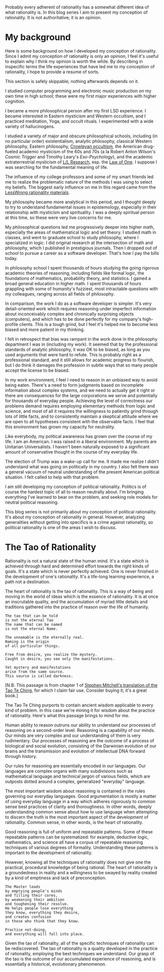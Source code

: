 Probably every adherent of rationality has a somewhat different idea of what rationality is. In this blog series I aim to present my conception of rationality. It is not authoritative; it is an opinion.

# My background

Here is some background on how I developed my conception of rationality. Since I admit my conception of rationality is only an opinion, I feel it's useful to explain why I think my opinion is worth the while. By describing in inspecific terms the life experiences that have led me to my conception of rationality, I hope to provide a resume of sorts.

This section is safely skippable; nothing afterwards depends on it.

I studied computer programming and electronic music production on my own time in high school; these were my first major experiences with higher cognition.

I became a more philosophical person after my first LSD experience. I became interested in Eastern mysticism and Western occultism, and I practiced meditation, Yoga, and occult rituals. I experimented with a wide variety of hallucinogens.

I studied a variety of major and obscure philosophical schools, including (in no particular order) existentialism, analytic philosophy, classical Western philosophy, Eastern philosophy, [Crowleyan occultism](http://hermetic.com/crowley/), the American drug-fueled academic mysticism of the 60s and 70s (a la Robert Anton Wilson's *Cosmic Trigger* and Timothy Leary's *Exo-Psychology*), and the academic extraterrestrial mysticism of [L/L Research](http://www.llresearch.org/), esp. the [Law of One](http://www.lawofone.info/). I suppose I was searching for the fundamental meaning of life.

The influence of my college professors and some of my smart friends led me to realize the problematic nature of the methods I was using to select my beliefs. The biggest early influence on me in this regard came from the [LessWrong rationality materials](https://wiki.lesswrong.com/wiki/Rationality_materials).

My philosophy became more analytical in this period, and I thought deeply to try to understand fundamental issues in epistemology, especially in their relationship with mysticism and spirituality. I was a deeply spiritual person at this time, so these were very live concerns for me.

My philosophical questions led me progressively deeper into higher math, especially the areas of mathematical logic and set theory. I studied math in classes, and went to graduate school to study philosophy, where I specialized in logic. I did original research at the intersection of math and philosophy, which I published in prestigious journals. Then I dropped out of school to pursue a career as a software developer. That's how I pay the bills today.

In philosophy school I spent thousands of hours studying the going rigorous academic theories of reasoning, including fields like formal logic, the foundations of mathematics, probability theory, and statistics. I gained a broad general education in higher math. I spent thousands of hours grappling with some of humanity's fuzziest, most intractable questions with my colleagues, ranging across all fields of philosophy.

In comparison, the work I do as a software developer is simpler. It's very detail-oriented work which requires reasoning under imperfect information about inconceivably complex and chronically surprising objects (computers), and which has to be done perfectly for my company's high-profile clients. This is a tough grind, but I feel it's helped me to become less biased and more patient in my thinking.

I felt in retrospect that bias was rampant in the work done in the philosophy department I was in (including my work). It seemed that by the professional standards of analytic philosophy, it was OK to be biased, as long as you used arguments that were hard to refute. This is probably right as a professional standard, and it still allows for academic progress to flourish, but I do think it damages the profession in subtle ways that so many people accept the license to be biased.

In my work environment, I feel I need to reason in an unbiased way to avoid being eaten. There's a need to form judgments based on incomplete information about complex systems, and we need to actually get it right or there are consequences for the large corporations we serve and potentially for thousands of everyday people. Achieving the level of correctness our problems demand requires employing elementary methods from logic and science, and most of all it requires the willingness to patiently grind through lots of little facts, and to consistently maintain a skeptical attitude where we are open to all hypotheses consistent with the observable facts. I feel that this environment has grown my capacity for neutrality.

Like everybody, my political awareness has grown over the course of my life. I am an American. I was raised in a liberal environment. My parents are Unitarian Universalists. I haven't been naturally exposed to a significant amount of conservative thought in the course of my everyday life. 

The election of Trump was a wake-up call for me. It made me realize I didn't understand what was going on politically in my country. I also felt there was a general vacuum of neutral understanding of the present American political situation. I felt called to help with that problem.

I am still developing my conception of political rationality. Politics is of course the hardest topic of all to reason neutrally about. I'm bringing everything I've learned to bear on the problem, and seeking role models for neutral political reasoning.

This blog series is not primarily about my conception of political rationality. It's about my conception of rationality in general. However, analyzing generalities without getting into specifics is a crime against rationality, so political rationality is one of the areas I wish to discuss.

# The Tao of Rationality

Rationality is not a natural state of the human mind. It's a state which is achieved through hard and determined effort towards the right kinds of goals. It's a state which is never perfectly achieved. One is never finished in the development of one's rationality. It's a life-long learning experience, a path not a destination.

The heart of rationality is the tao of rationality. This is a way of being and moving in the world of ideas which is the essence of rationality. It is at once an inscrutable quality, and the accumulation of myriad little details and traditions gathered into the practice of reason over the life of humanity.

    The tao that can be told
    is not the eternal Tao
    The name that can be named
    is not the eternal Name.

    The unnamable is the eternally real.
    Naming is the origin
    of all particular things.

    Free from desire, you realize the mystery.
    Caught in desire, you see only the manifestations.

    Yet mystery and manifestations
    arise from the same source.
    This source is called darkness.

[N.B. This passage is from chapter 1 of [Stephen Mitchell's translation of the Tao Te Ching](http://acc6.its.brooklyn.cuny.edu/~phalsall/texts/taote-v3.html), for which I claim fair use. Consider buying it; it's a great book.]

The Tao Te Ching purports to contain ancient wisdom applicable to every kind of problem. In this case we're mining it for wisdom about the practice of rationality. Here's what this passage brings to mind for me.

Human ability to reason outruns our ability to understand our processes of reasoning on a second-order level. Reasoning is a capability of our minds. Our minds are very complex and our understanding of them is very rudimentary. Our processes of reasoning are the outcome of a process of biological and social evolution, consisting of the Darwinian evolution of our brains and the transmission and evolution of intellectual DNA forward through history.

Our rules for reasoning are essentially encoded in our languages. Our languages are complex organs with many subdivisions such as mathematical language and technical jargon of various fields, which are outposts dotted around a complex, generalized "everyday" language.

The most important wisdom about reasoning is contained in the rules governing our everyday languages. Good argumentation is mostly a matter of using everyday language in a way which adheres rigorously to common sense best practices of clarity and thoroughness. In other words, deeply understanding common sense about how to use language when attempting to discern the truth is the most important aspect of the development of rationality. Common sense, in other words, is the heart of rationality.

Good reasoning is full of uniform and repeatable patterns. Some of these repeatable patterns can be systematized: for example, deductive logic, mathematics, and science all have a corpus of repeatable reasoning techniques of various degrees of formality. Understanding these patterns is important to the development of rationality.

However, knowing all the techniques of rationality does not give one the practical, procedural knowledge of being rational. The heart of rationality is a groundedness in reality and a willingness to be swayed by reality created by a kind of emptiness and lack of preconception.

    The Master leads
    by emptying people's minds
    and filling their cores,
    by weakening their ambition
    and toughening their resolve.
    He helps people lose everything
    they know, everything they desire,
    and creates confusion
    in those who think that they know.

    Practice not-doing,
    and everything will fall into place.

Given the tao of rationality, all of the specific techniques of rationality can be rediscovered. The tao of rationality is a quality developed in the practice of rationality, employing the best techniques we understand. Our grasp of the tao is the outcome of our accumulated experience of reasoning, and is essentially a historical, evolutionary phenomenon.
